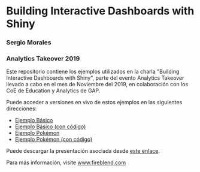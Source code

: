 # Building Interactive Dashboards with Shiny
### Sergio Morales
### Analytics Takeover 2019

Este repositorio contiene los ejemplos utilizados en la charla "Building Interactive Dashboards with Shiny", parte del evento Analytics Takeover llevado a cabo en el mes de Noviembre del 2019, en colaboración con los CoE de Education y Analytics de GAP.

Puede acceder a versiones en vivo de estos ejemplos en las siguientes direcciones:

- [Ejemplo Básico](https://fireblend.shinyapps.io/Ejemplo2-normal/)
- [Ejemplo Básico (con código)](https://fireblend.shinyapps.io/Ejemplo2/)
- [Ejemplo Pokémon](https://fireblend.shinyapps.io/pokemon/)
- [Ejemplo Pokémon (con código)](https://fireblend.shinyapps.io/pokemon-showcase/)

Puede descargar la presentación asociada desde [este enlace](www.fireblend.com/shiny_talk.pdf).

Para más información, visite www.fireblend.com
